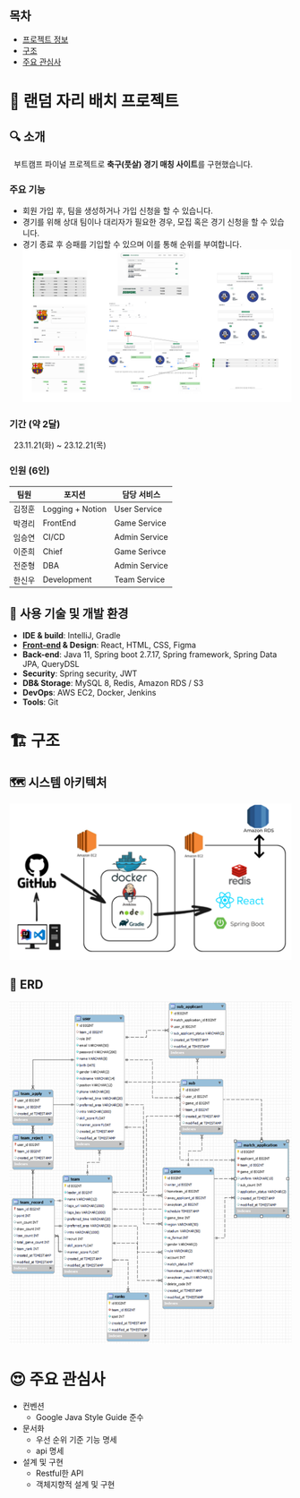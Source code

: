 ## 목차
- [프로젝트 정보](#-랜덤-자리-배치-프로젝트)
- [구조](#-구조)
- [주요 관심사](#-주요-관심사)

# 🚀 랜덤 자리 배치 프로젝트

## 🔍 소개
&nbsp; 부트캠프 파이널 프로젝트로 **축구(풋살) 경기 매칭 사이트**를 구현했습니다.<br>

### 주요 기능
- 회원 가입 후, 팀을 생성하거나 가입 신청을 할 수 있습니다.
- 경기를 위해 상대 팀이나 대리자가 필요한 경우, 모집 혹은 경기 신청을 할 수 있습니다.
- 경기 종료 후 승패를 기입할 수 있으며 이를 통해 순위를 부여합니다.
  ![이미지](./image/flow.png)

### 기간 (약 2달)
&nbsp; 23.11.21(화) ~ 23.12.21(목)

### 인원 (6인)
|팀원|포지션| 담당 서비스        |
|---|---|---------------|
|김정훈|Logging + Notion| User Service  |
|박경리|FrontEnd| Game Service  |
|임승연|CI/CD| Admin Service |
|이준희|Chief| Game Serivce  |
|전준형|DBA| Admin Service |
|한신우|Development| Team Service  |

## 🔧 사용 기술 및 개발 환경

- **IDE & build**: IntelliJ, Gradle
- **[Front-end](https://github.com/junheiLee/ssonsal-fe) & Design**: React, HTML, CSS, Figma
- **Back-end**: Java 11, Spring boot 2.7.17, Spring framework, Spring Data JPA, QueryDSL
- **Security**: Spring security, JWT
- **DB& Storage**: MySQL 8, Redis, Amazon RDS / S3
- **DevOps**: AWS EC2, Docker, Jenkins
- **Tools**:  Git

# 🏗 구조
## 🗺 시스템 아키텍처
![이미지](./image/system_architecture.png)

## 💾 ERD
![이미지](./image/erd.png)

# 😍 주요 관심사
- 컨벤션
  - Google Java Style Guide 준수
- 문서화
  - 우선 순위 기준 기능 명세
  - api 명세
- 설계 및 구현
  - Restful한 API
  - 객체지향적 설계 및 구현